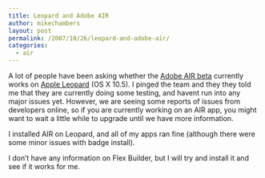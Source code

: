 ```yaml
---
title: Leopard and Adobe AIR
author: mikechambers
layout: post
permalink: /2007/10/26/leopard-and-adobe-air/
categories:
  - air
---
```



A lot of people have been asking whether the [Adobe AIR beta][1] currently works on [Apple Leopard][2] (OS X 10.5). I pinged the team and they they told me that they are currently doing some testing, and havent run into any major issues yet. However, we are seeing some reports of issues from developers online, so if you are currently working on an AIR app, you might want to wait a little while to upgrade until we have more information.

I installed AIR on Leopard, and all of my apps ran fine (although there were some minor issues with badge install).

I don&#8217;t have any information on Flex Builder, but I will try and install it and see if it works for me.

 [1]: http://www.adobe.com/go/air
 [2]: http://www.apple.com/macosx/
